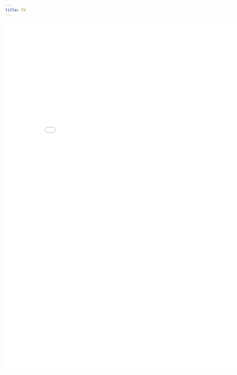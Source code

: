 ```yaml
---
title: CV
---
```

<p style="text-align: center">
<embed src = "/cv/markley_cv_202408.pdf" width = "850" height = "1100" />
</p>
